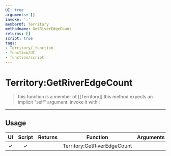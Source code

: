 ```yaml
---
UI: true
arguments: []
invoke: ':'
memberOf: Territory
methodname: GetRiverEdgeCount
returns: []
script: true
tags:
- Territory/_function
- function/UI
- function/script
---
```

# Territory:GetRiverEdgeCount
> this function is a member of [[Territory]]
> this method expects an implicit "self" argument. invoke it with `:`
-----
## Usage
|  UI | Script | Returns | Function | Arguments |
|:---:|:------:|-------:|:--------:|:---------|
|✓|✓||Territory:GetRiverEdgeCount||
